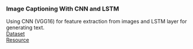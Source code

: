 ### Image Captioning With CNN and LSTM
Using CNN (VGG16) for feature extraction from images and LSTM layer for generating text.
<br> 
[Dataset](https://www.kaggle.com/datasets/e1cd22253a9b23b073794872bf565648ddbe4f17e7fa9e74766ad3707141adeb?resource=download)
<br>
[Resource](https://youtube.com/playlist?list=PLhhyoLH6IjfxeoooqP9rhU3HJIAVAJ3Vz&si=49AT6DhXeSaD8B16)
